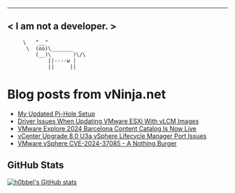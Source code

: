 
 ----------------------
< I am not a developer. >
 ----------------------
         \   ^__^ 
          \  (oo)\_______
             (__)\       )\/\
                 ||----w |
                 ||     ||
    

# Blog posts from vNinja.net
<!-- BLOG-POST-LIST:START -->
- [My Updated Pi-Hole Setup](https://vninja.net/2024/08/10/my-updated-pi-hole-setup/)
- [Driver Issues When Updating VMware ESXi With vLCM Images](https://vninja.net/2024/08/05/driver_issues_when_updating_vmware_esxi_with_vlcm_images/)
- [VMware Explore 2024 Barcelona Content Catalog Is Now Live](https://vninja.net/2024/07/31/vmware-explore-2024-barcelona-content-catalog-is-live/)
- [vCenter Upgrade 8.0 U3a vSphere Lifecycle Manager Port Issues](https://vninja.net/2024/07/30/vcenter-upgrade-8.0u3a-vsphere-lifecycle-manager-port-issues/)
- [VMware vSphere CVE-2024-37085 - A Nothing Burger](https://vninja.net/2024/07/29/vmware-vsphere-cve-2024-37085/)
<!-- BLOG-POST-LIST:END -->

## GitHub Stats
[![h0bbel's GitHub stats](https://github-readme-stats.vercel.app/api?username=h0bbel&count_private=true&show_icons=true&theme=dark)](https://github.com/anuraghazra/github-readme-stats)
